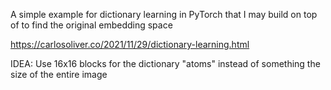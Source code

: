 A simple example for dictionary learning in PyTorch that I may build on top of to find the original embedding space

https://carlosoliver.co/2021/11/29/dictionary-learning.html

IDEA: Use 16x16 blocks for the dictionary "atoms" instead of something the size of the entire image
